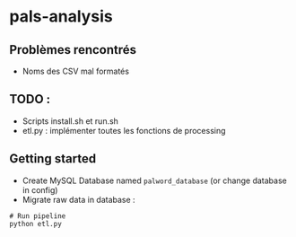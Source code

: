 # pals-analysis

## Problèmes rencontrés
- Noms des CSV mal formatés


## TODO : 
- Scripts install.sh et run.sh
- etl.py : implémenter toutes les fonctions de processing


## Getting started
- Create MySQL Database named `palword_database` (or change database in config)
- Migrate raw data in database :
```shell
# Run pipeline
python etl.py
```